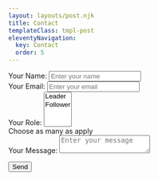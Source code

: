 ```yaml
---
layout: layouts/post.njk
title: Contact
templateClass: tmpl-post
eleventyNavigation:
  key: Contact
  order: 5
---
```


<form name="contact" method="POST" data-netlify="true">
  
  <!-- Name -->
  <div class="mt-4 mb-4">
    <label class="form-label" for="name" >Your Name:</label>
    <input type="text" class="form-control" id="name"  name="name" placeholder="Enter your name" required>
  </div>
  
  <!-- Email -->
  <div class="mb-4">
    <label class="form-label" for="email">Your Email:</label>
    <input type="email" class="form-control" id="email" name="email" placeholder="Enter your email" required>
  </div>
  
  <!-- Role -->
  <div class="mb-4">
    <label class="form-label" for="role">Your Role:</label>
    <select class="form-select" id="role" name="role[]" multiple>
        <option value="leader">Leader</option>
        <option value="follower">Follower</option>
    </select>
  <div id=roleHelpText class="form-text">
      Choose as many as apply
    </div>
  </div>
  
  <!-- Message -->
  <div class="mb-4">
    <label class="form-label" for="message">Your Message:</label>
    <textarea class="form-control" id="message" name="message" placeholder="Enter your message" required></textarea>
  </div>
  
  <!-- Submit -->
  <button class="btn btn-primary" type="submit">Send</button>

  
</form>